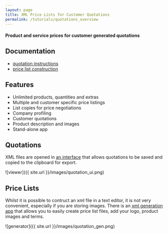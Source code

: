 ```yaml
---
layout: page
title: XML Price Lists for Customer Quotations 
permalink: /tutorials/quotations_overview
---
```


#### Product and service prices for customer generated quotations

## Documentation

- [quotation instructions](./quotations)
- [price list construction](./pricelists)

## Features

- Unlimited products, quantities and extras
- Multiple and customer specific price listings
- List copies for price negotiations
- Company profiling
- Customer quotations
- Product description and images
- Stand-alone app

## Quotations

XML files are opened in [an interface](./quotations) that allows quotations to be saved and copied to the clipboard for export.

![viewer]({{ site.url }}/images/quotation_ui.png)

## Price Lists

Whilst it is possible to contruct an xml file in a text editor, it is not very convenient, especially if you are storing images. There is an [xml generation app](./pricelists) that allows you to easily create price list files, add your logo, product images and terms.

![generator]({{ site.url }}/images/quotation_gen.png)


